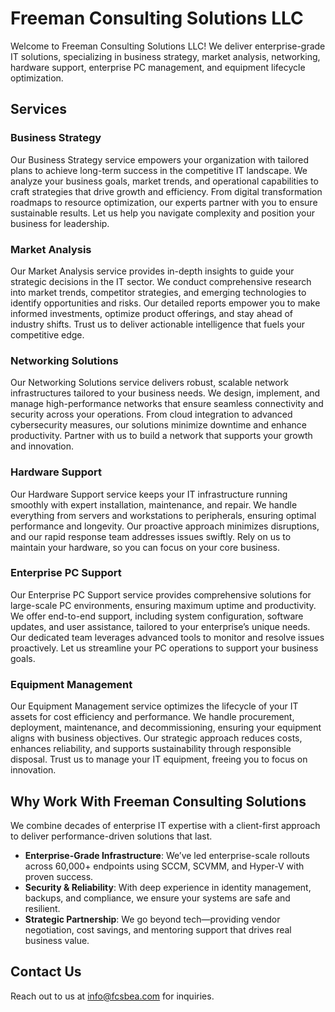 # Freeman Consulting Solutions LLC

Welcome to Freeman Consulting Solutions LLC! We deliver enterprise-grade IT solutions, specializing in business strategy, market analysis, networking, hardware support, enterprise PC management, and equipment lifecycle optimization.

## Services

### Business Strategy
Our Business Strategy service empowers your organization with tailored plans to achieve long-term success in the competitive IT landscape. We analyze your business goals, market trends, and operational capabilities to craft strategies that drive growth and efficiency. From digital transformation roadmaps to resource optimization, our experts partner with you to ensure sustainable results. Let us help you navigate complexity and position your business for leadership.

### Market Analysis
Our Market Analysis service provides in-depth insights to guide your strategic decisions in the IT sector. We conduct comprehensive research into market trends, competitor strategies, and emerging technologies to identify opportunities and risks. Our detailed reports empower you to make informed investments, optimize product offerings, and stay ahead of industry shifts. Trust us to deliver actionable intelligence that fuels your competitive edge.

### Networking Solutions
Our Networking Solutions service delivers robust, scalable network infrastructures tailored to your business needs. We design, implement, and manage high-performance networks that ensure seamless connectivity and security across your operations. From cloud integration to advanced cybersecurity measures, our solutions minimize downtime and enhance productivity. Partner with us to build a network that supports your growth and innovation.

### Hardware Support
Our Hardware Support service keeps your IT infrastructure running smoothly with expert installation, maintenance, and repair. We handle everything from servers and workstations to peripherals, ensuring optimal performance and longevity. Our proactive approach minimizes disruptions, and our rapid response team addresses issues swiftly. Rely on us to maintain your hardware, so you can focus on your core business.

### Enterprise PC Support
Our Enterprise PC Support service provides comprehensive solutions for large-scale PC environments, ensuring maximum uptime and productivity. We offer end-to-end support, including system configuration, software updates, and user assistance, tailored to your enterprise’s unique needs. Our dedicated team leverages advanced tools to monitor and resolve issues proactively. Let us streamline your PC operations to support your business goals.

### Equipment Management
Our Equipment Management service optimizes the lifecycle of your IT assets for cost efficiency and performance. We handle procurement, deployment, maintenance, and decommissioning, ensuring your equipment aligns with business objectives. Our strategic approach reduces costs, enhances reliability, and supports sustainability through responsible disposal. Trust us to manage your IT equipment, freeing you to focus on innovation.

## Why Work With Freeman Consulting Solutions

We combine decades of enterprise IT expertise with a client-first approach to deliver performance-driven solutions that last.

- **Enterprise-Grade Infrastructure**: We’ve led enterprise-scale rollouts across 60,000+ endpoints using SCCM, SCVMM, and Hyper-V with proven success.
- **Security & Reliability**: With deep experience in identity management, backups, and compliance, we ensure your systems are safe and resilient.
- **Strategic Partnership**: We go beyond tech—providing vendor negotiation, cost savings, and mentoring support that drives real business value.

## Contact Us

Reach out to us at [info@fcsbea.com](mailto:info@fcsbea.com) for inquiries.
